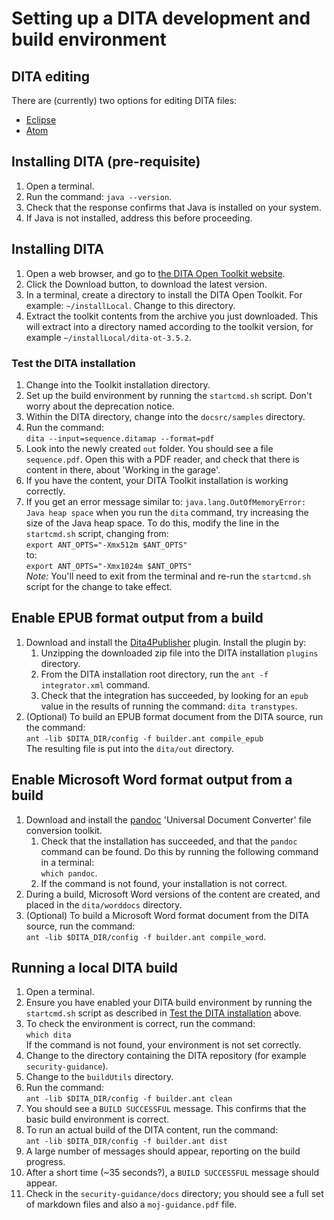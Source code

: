 # Setting up a DITA development and build environment

## DITA editing

There are (currently) two options for editing DITA files:

-   [Eclipse](eclipse.md)
-   [Atom](atom.md)

## Installing DITA (pre-requisite)

1. Open a terminal.
2. Run the command: `java --version`.
3. Check that the response confirms that Java is installed on your system.
4. If Java is not installed, address this before proceeding.

## Installing DITA

1. Open a web browser, and go to [the DITA Open Toolkit website](https://www.dita-ot.org).
2. Click the Download button, to download the latest version.
3. In a terminal, create a directory to install the DITA Open Toolkit. For example: `~/installLocal`. Change to this directory.
4. Extract the toolkit contents from the archive you just downloaded. This will extract into a directory named according to the toolkit version, for example `~/installLocal/dita-ot-3.5.2`.

### Test the DITA installation

1. Change into the Toolkit installation directory.
2. Set up the build environment by running the `startcmd.sh` script. Don't worry about the deprecation notice.
3. Within the DITA directory, change into the `docsrc/samples` directory.
4. Run the command:</br>`dita --input=sequence.ditamap --format=pdf`
5. Look into the newly created `out` folder. You should see a file `sequence.pdf`. Open this with a PDF reader, and check that there is content in there, about 'Working in the garage'.
6. If you have the content, your DITA Toolkit installation is working correctly.
7. If you get an error message similar to: `java.lang.OutOfMemoryError: Java heap space` when you run the `dita` command, try increasing the size of the Java heap space. To do this, modify the line in the `startcmd.sh` script, changing from:<br/>`export ANT_OPTS="-Xmx512m $ANT_OPTS"`<br/>to:<br/>`export ANT_OPTS="-Xmx1024m $ANT_OPTS"`<br/>*Note:* You'll need to exit from the terminal and re-run the `startcmd.sh` script for the change to take effect.

## Enable EPUB format output from a build

1. Download and install the [Dita4Publisher](http://www.dita4publishers.org/) plugin. Install the plugin by:
    1. Unzipping the downloaded zip file into the DITA installation `plugins` directory.
    2. From the DITA installation root directory, run the `ant -f integrator.xml` command.
    3. Check that the integration has succeeded, by looking for an `epub` value in the results of running the command: `dita transtypes`.
2. (Optional) To build an EPUB format document from the DITA source, run the command:<br/>`ant -lib $DITA_DIR/config -f builder.ant compile_epub`<br/>The resulting file is put into the `dita/out` directory.

## Enable Microsoft Word format output from a build

1. Download and install the [pandoc](https://pandoc.org/) 'Universal Document Converter' file conversion toolkit.
   1. Check that the installation has succeeded, and that the `pandoc` command can be found. Do this by running the following command in a terminal:</br>`which pandoc`.
   2. If the command is not found, your installation is not correct.
2. During a build, Microsoft Word versions of the content are created, and placed in the `dita/worddocs` directory.
3. (Optional) To build a Microsoft Word format document from the DITA source, run the command:<br/>`ant -lib $DITA_DIR/config -f builder.ant compile_word`.

## Running a local DITA build

1. Open a terminal.
2. Ensure you have enabled your DITA build environment by running the `startcmd.sh` script as described in [Test the DITA installation](#test-the-dita-installation) above.
3. To check the environment is correct, run the command:</br>`which dita`</br>If the command is not found, your environment is not set correctly.
4. Change to the directory containing the DITA repository (for example `security-guidance`).
5. Change to the `buildUtils` directory.
6. Run the command:</br>`ant -lib $DITA_DIR/config -f builder.ant clean`
7. You should see a `BUILD SUCCESSFUL` message. This confirms that the basic build environment is correct.
8. To run an actual build of the DITA content, run the command:</br>`ant -lib $DITA_DIR/config -f builder.ant dist`
9. A large number of messages should appear, reporting on the build progress.
10. After a short time (~35 seconds?), a `BUILD SUCCESSFUL` message should appear.
11. Check in the `security-guidance/docs` directory; you should see a full set of markdown files and also a `moj-guidance.pdf` file.

